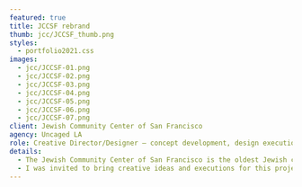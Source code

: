 ```yaml
---
featured: true
title: JCCSF rebrand
thumb: jcc/JCCSF_thumb.png
styles:
  - portfolio2021.css
images:
  - jcc/JCCSF-01.png
  - jcc/JCCSF-02.png
  - jcc/JCCSF-03.png
  - jcc/JCCSF-04.png
  - jcc/JCCSF-05.png
  - jcc/JCCSF-06.png
  - jcc/JCCSF-07.png
client: Jewish Community Center of San Francisco
agency: Uncaged LA
role: Creative Director/Designer – concept development, design executions, final production
details: 
  - The Jewish Community Center of San Francisco is the oldest Jewish center on the West Coast providing educational, social, cultural and fitness programs to the community. Along with the updated mission and vision, the JCCSF wanted to refresh their presence to the community with more approachable but vibrant look to invite a bigger audience.
  - I was invited to bring creative ideas and executions for this project from the beginning. In response to the organization’s new mission statement of “bringing people together to explore, connect and flourish”, and the new positioning statement of “cultivating connections for a more vibrant community”, I came up with this creative direction of "overlay of basic shapes". Those shapes represented the individuals in the community, and the vibrant colors and the pattern they make as a whole represented the vibrant community. This idea later was approved as an overarching theme by the stakeholders. After a few rounds of creatives, I became the sole owner of the project to develop and finalize the logo and the brand. With the final approvals of all visuals and statements, I developed an extensive brand guidelines, their UI, interior/exterior graphics, digital/print materials, and event collateral. 
---
```

